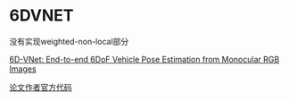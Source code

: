 # 6DVNET
没有实现weighted-non-local部分


[6D-VNet: End-to-end 6DoF Vehicle Pose Estimation from Monocular RGB Images](https://www.researchgate.net/publication/333866338_6D-VNet_End-to-end_6DoF_Vehicle_Pose_Estimation_from_Monocular_RGB_Images)

[论文作者官方代码](https://github.com/stevenwudi/6DVNET)
